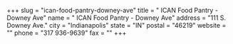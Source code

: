 +++
slug = "ican-food-pantry-downey-ave"
title = " ICAN Food Pantry - Downey Ave"
name = " ICAN Food Pantry - Downey Ave"
address = "111 S. Downey Ave."
city = "Indianapolis"
state = "IN"
postal = "46219"
website = ""
phone = "317 936-9639"
fax = ""
+++
